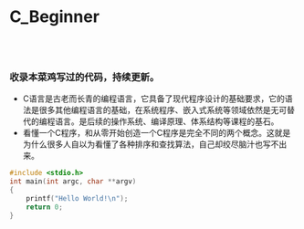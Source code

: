 # C_Beginner
<br>
</br>



### 收录本菜鸡写过的代码，持续更新。
- C语言是古老而长青的编程语言，它具备了现代程序设计的基础要求，它的语法是很多其他编程语言的基础，在系统程序、嵌入式系统等领域依然是无可替代的编程语言。是后续的操作系统、编译原理、体系结构等课程的基石。
- 看懂一个C程序，和从零开始创造一个C程序是完全不同的两个概念。这就是为什么很多人自以为看懂了各种排序和查找算法，自己却绞尽脑汁也写不出来。

```c
#include <stdio.h>
int main(int argc, char **argv)
{
    printf("Hello World!\n");
    return 0;
}
```
